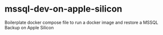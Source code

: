 # mssql-dev-on-apple-silicon
Boilerplate docker compose file to run a docker image and restore a MSSQL Backup on Apple Silicon
